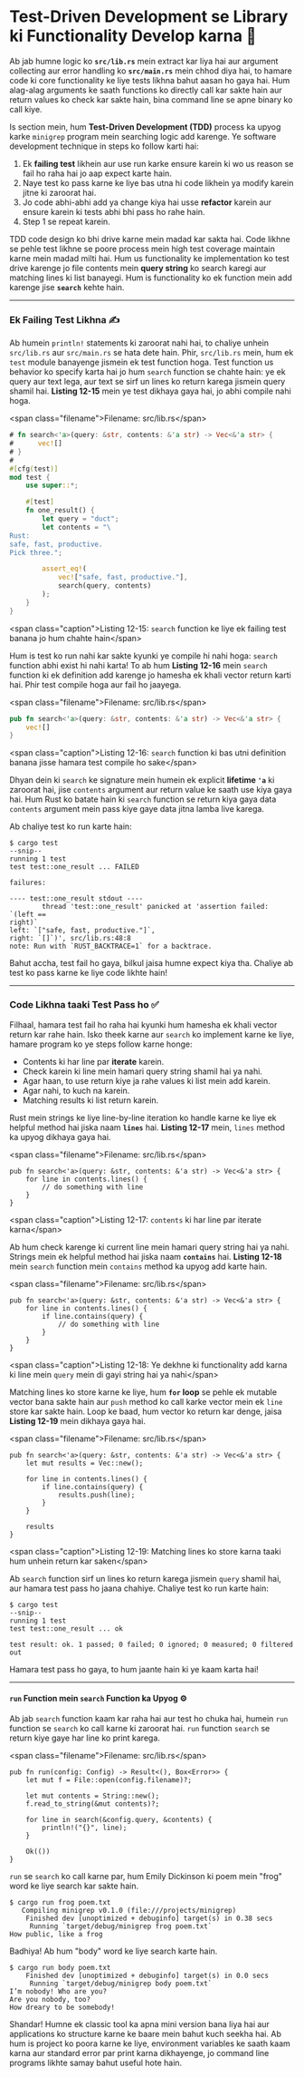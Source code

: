 # Test-Driven Development se Library ki Functionality Develop karna 📝

Ab jab humne logic ko **`src/lib.rs`** mein extract kar liya hai aur argument collecting aur error handling ko **`src/main.rs`** mein chhod diya hai, to hamare code ki core functionality ke liye tests likhna bahut aasan ho gaya hai. Hum alag-alag arguments ke saath functions ko directly call kar sakte hain aur return values ko check kar sakte hain, bina command line se apne binary ko call kiye.

Is section mein, hum **Test-Driven Development (TDD)** process ka upyog karke `minigrep` program mein searching logic add karenge. Ye software development technique in steps ko follow karti hai:

1.  Ek **failing test** likhein aur use run karke ensure karein ki wo us reason se fail ho raha hai jo aap expect karte hain.
2.  Naye test ko pass karne ke liye bas utna hi code likhein ya modify karein jitne ki zaroorat hai.
3.  Jo code abhi-abhi add ya change kiya hai usse **refactor** karein aur ensure karein ki tests abhi bhi pass ho rahe hain.
4.  Step 1 se repeat karein.

TDD code design ko bhi drive karne mein madad kar sakta hai. Code likhne se pehle test likhne se poore process mein high test coverage maintain karne mein madad milti hai. Hum us functionality ke implementation ko test drive karenge jo file contents mein **query string** ko search karegi aur matching lines ki list banayegi. Hum is functionality ko ek function mein add karenge jise **`search`** kehte hain.

-----

### Ek Failing Test Likhna ✍️

Ab humein `println!` statements ki zaroorat nahi hai, to chaliye unhein `src/lib.rs` aur `src/main.rs` se hata dete hain. Phir, `src/lib.rs` mein, hum ek `test` module banayenge jismein ek test function hoga. Test function us behavior ko specify karta hai jo hum `search` function se chahte hain: ye ek query aur text lega, aur text se sirf un lines ko return karega jismein query shamil hai. **Listing 12-15** mein ye test dikhaya gaya hai, jo abhi compile nahi hoga.

\<span class="filename"\>Filename: src/lib.rs\</span\>

```rust
# fn search<'a>(query: &str, contents: &'a str) -> Vec<&'a str> {
#      vec![]
# }
#
#[cfg(test)]
mod test {
    use super::*;

    #[test]
    fn one_result() {
        let query = "duct";
        let contents = "\
Rust:
safe, fast, productive.
Pick three.";

        assert_eq!(
            vec!["safe, fast, productive."],
            search(query, contents)
        );
    }
}
```

\<span class="caption"\>Listing 12-15: `search` function ke liye ek failing test banana jo hum chahte hain\</span\>

Hum is test ko run nahi kar sakte kyunki ye compile hi nahi hoga: `search` function abhi exist hi nahi karta\! To ab hum **Listing 12-16** mein `search` function ki ek definition add karenge jo hamesha ek khali vector return karti hai. Phir test compile hoga aur fail ho jaayega.

\<span class="filename"\>Filename: src/lib.rs\</span\>

```rust
pub fn search<'a>(query: &str, contents: &'a str) -> Vec<&'a str> {
    vec![]
}
```

\<span class="caption"\>Listing 12-16: `search` function ki bas utni definition banana jisse hamara test compile ho sake\</span\>

Dhyan dein ki `search` ke signature mein humein ek explicit **lifetime `'a`** ki zaroorat hai, jise `contents` argument aur return value ke saath use kiya gaya hai. Hum Rust ko batate hain ki `search` function se return kiya gaya data `contents` argument mein pass kiye gaye data jitna lamba live karega.

Ab chaliye test ko run karte hain:

```text
$ cargo test
--snip--
running 1 test
test test::one_result ... FAILED

failures:

---- test::one_result stdout ----
        thread 'test::one_result' panicked at 'assertion failed: `(left ==
right)`
left: `["safe, fast, productive."]`,
right: `[]`)', src/lib.rs:48:8
note: Run with `RUST_BACKTRACE=1` for a backtrace.
```

Bahut accha, test fail ho gaya, bilkul jaisa humne expect kiya tha. Chaliye ab test ko pass karne ke liye code likhte hain\!

-----

### Code Likhna taaki Test Pass ho ✅

Filhaal, hamara test fail ho raha hai kyunki hum hamesha ek khali vector return kar rahe hain. Isko theek karne aur `search` ko implement karne ke liye, hamare program ko ye steps follow karne honge:

  * Contents ki har line par **iterate** karein.
  * Check karein ki line mein hamari query string shamil hai ya nahi.
  * Agar haan, to use return kiye ja rahe values ki list mein add karein.
  * Agar nahi, to kuch na karein.
  * Matching results ki list return karein.

Rust mein strings ke liye line-by-line iteration ko handle karne ke liye ek helpful method hai jiska naam **`lines`** hai. **Listing 12-17** mein, `lines` method ka upyog dikhaya gaya hai.

\<span class="filename"\>Filename: src/lib.rs\</span\>

```rust,ignore
pub fn search<'a>(query: &str, contents: &'a str) -> Vec<&'a str> {
    for line in contents.lines() {
        // do something with line
    }
}
```

\<span class="caption"\>Listing 12-17: `contents` ki har line par iterate karna\</span\>

Ab hum check karenge ki current line mein hamari query string hai ya nahi. Strings mein ek helpful method hai jiska naam **`contains`** hai. **Listing 12-18** mein `search` function mein `contains` method ka upyog add karte hain.

\<span class="filename"\>Filename: src/lib.rs\</span\>

```rust,ignore
pub fn search<'a>(query: &str, contents: &'a str) -> Vec<&'a str> {
    for line in contents.lines() {
        if line.contains(query) {
            // do something with line
        }
    }
}
```

\<span class="caption"\>Listing 12-18: Ye dekhne ki functionality add karna ki line mein `query` mein di gayi string hai ya nahi\</span\>

Matching lines ko store karne ke liye, hum **`for` loop** se pehle ek mutable vector bana sakte hain aur `push` method ko call karke vector mein ek `line` store kar sakte hain. Loop ke baad, hum vector ko return kar denge, jaisa **Listing 12-19** mein dikhaya gaya hai.

\<span class="filename"\>Filename: src/lib.rs\</span\>

```rust,ignore
pub fn search<'a>(query: &str, contents: &'a str) -> Vec<&'a str> {
    let mut results = Vec::new();

    for line in contents.lines() {
        if line.contains(query) {
            results.push(line);
        }
    }

    results
}
```

\<span class="caption"\>Listing 12-19: Matching lines ko store karna taaki hum unhein return kar saken\</span\>

Ab `search` function sirf un lines ko return karega jismein `query` shamil hai, aur hamara test pass ho jaana chahiye. Chaliye test ko run karte hain:

```text
$ cargo test
--snip--
running 1 test
test test::one_result ... ok

test result: ok. 1 passed; 0 failed; 0 ignored; 0 measured; 0 filtered out
```

Hamara test pass ho gaya, to hum jaante hain ki ye kaam karta hai\!

-----

#### `run` Function mein `search` Function ka Upyog ⚙️

Ab jab `search` function kaam kar raha hai aur test ho chuka hai, humein `run` function se `search` ko call karne ki zaroorat hai. `run` function `search` se return kiye gaye har line ko print karega.

\<span class="filename"\>Filename: src/lib.rs\</span\>

```rust,ignore
pub fn run(config: Config) -> Result<(), Box<Error>> {
    let mut f = File::open(config.filename)?;

    let mut contents = String::new();
    f.read_to_string(&mut contents)?;

    for line in search(&config.query, &contents) {
        println!("{}", line);
    }

    Ok(())
}
```

`run` se `search` ko call karne par, hum Emily Dickinson ki poem mein "frog" word ke liye search kar sakte hain.

```text
$ cargo run frog poem.txt
   Compiling minigrep v0.1.0 (file:///projects/minigrep)
    Finished dev [unoptimized + debuginfo] target(s) in 0.38 secs
     Running `target/debug/minigrep frog poem.txt`
How public, like a frog
```

Badhiya\! Ab hum "body" word ke liye search karte hain.

```text
$ cargo run body poem.txt
    Finished dev [unoptimized + debuginfo] target(s) in 0.0 secs
     Running `target/debug/minigrep body poem.txt`
I’m nobody! Who are you?
Are you nobody, too?
How dreary to be somebody!
```

Shandar\! Humne ek classic tool ka apna mini version bana liya hai aur applications ko structure karne ke baare mein bahut kuch seekha hai. Ab hum is project ko poora karne ke liye, environment variables ke saath kaam karna aur standard error par print karna dikhayenge, jo command line programs likhte samay bahut useful hote hain.
